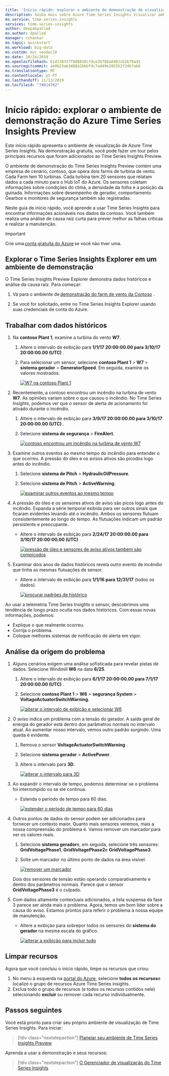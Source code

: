 ```yaml
---
title: 'Início rápido: explorar o ambiente de demonstração de visualização-Azure Time Series Insights | Microsoft Docs'
description: Saiba mais sobre Azure Time Series Insights Visualizar ambientes de demonstração por meio de um guia de início rápido de exemplo.
ms.service: time-series-insights
services: time-series-insights
author: deepakpalled
ms.author: dpalled
manager: cshankar
ms.topic: quickstart
ms.workload: big-data
ms.custom: mvc seodec18
ms.date: 10/24/2019
ms.openlocfilehash: 61d13831ff0d8810cfdce35f86a0402cb1679ad1
ms.sourcegitcommit: ae8b23ab3488a2bbbf4c7ad49e285352f2d67a68
ms.translationtype: MT
ms.contentlocale: pt-PT
ms.lasthandoff: 11/13/2019
ms.locfileid: "74014762"
---
```

# <a name="quickstart-explore-the-azure-time-series-insights-preview-demo-environment"></a>Início rápido: explorar o ambiente de demonstração do Azure Time Series Insights Preview

Este início rápido apresenta o ambiente de visualização de Azure Time Series Insights. Na demonstração gratuita, você pode fazer um tour pelos principais recursos que foram adicionados ao Time Series Insights Preview.

O ambiente de demonstração do Time Series Insights Preview contém uma empresa de cenário, contoso, que opera dois farms de turbina de vento. Cada Farm tem 10 turbinas. Cada turbina tem 20 sensores que relatam dados a cada minuto para o Hub IoT do Azure. Os sensores coletam informações sobre condições do clima, a densidade da folha e a posição da guinada. Informações sobre desempenho de gerador, comportamento Gearbox e monitores de segurança também são registradas.

Neste guia de início rápido, você aprende a usar Time Series Insights para encontrar informações acionáveis nos dados da contoso. Você também realiza uma análise de causa raiz curta para prever melhor as falhas críticas e realizar a manutenção.

> [!IMPORTANT]
> Crie uma [conta gratuita do Azure](https://azure.microsoft.com/free/?ref=microsoft.com&utm_source=microsoft.com&utm_medium=docs&utm_campaign=visualstudio) se você não tiver uma.

## <a name="explore-the-time-series-insights-explorer-in-a-demo-environment"></a>Explorar o Time Series Insights Explorer em um ambiente de demonstração

O Time Series Insights Preview Explorer demonstra dados históricos e análise da causa raiz. Para começar:

1. Vá para o ambiente de [demonstração do farm de vento da Contoso](https://insights.timeseries.azure.com/preview/samples) .  

1. Se você for solicitado, entre no Time Series Insights Explorer usando suas credenciais de conta do Azure.

## <a name="work-with-historical-data"></a>Trabalhar com dados históricos

1. Na **contoso Plant 1**, examine a turbina do vento **W7**.  

   1. Altere o intervalo de exibição para **1/1/17 20:00:00.00 para 3/10/17 20:00:00.00 (UTC)** .
   1. Para selecionar um sensor, selecione **contoso Plant 1** > **W7** > **sistema gerador** > **GeneratorSpeed**. Em seguida, examine os valores mostrados.

      [![W7 na contoso Plant 1](media/v2-update-quickstart/quickstart-one.png)](media/v2-update-quickstart/quickstart-one.png#lightbox)

1. Recentemente, a contoso encontrou um incêndio na turbina de vento **W7**. As opiniões variam sobre o que causou o incêndio. No Time Series Insights, podemos ver que o sensor de alerta de acionamento foi ativado durante o incêndio.

   1. Altere o intervalo de exibição para **3/9/17 20:00:00.00 para 3/10/17 20:00:00.00 (UTC)** .
   1. Selecione **sistema de segurança** > **FireAlert**.

      [![contoso encontrou um incêndio na turbina de vento W7](media/v2-update-quickstart/quickstart-two.png)](media/v2-update-quickstart/quickstart-two.png#lightbox)

1. Examine outros eventos ao mesmo tempo do incêndio para entender o que ocorreu. A pressão do óleo e os avisos ativos são picodos logo antes do incêndio.

   1. Selecione **sistema de Pitch** > **HydraulicOilPressure**.
   1. Selecione **sistema de Pitch** > **ActiveWarning**.

      [![examinar outros eventos ao mesmo tempo](media/v2-update-quickstart/quickstart-three.png)](media/v2-update-quickstart/quickstart-three.png#lightbox)

1. A pressão do óleo e os sensores ativos de aviso são picos logo antes do incêndio. Expanda a série temporal exibida para ver outros sinais que ficaram evidentes levando até o incêndio. Ambos os sensores flutuam consistentemente ao longo do tempo. As flutuações indicam um padrão persistente e preocupante.

    * Altere o intervalo de exibição para **2/24/17 20:00:00.00 para 3/10/17 20:00:00.00 (UTC)** .

      [![pressão de óleo e sensores de aviso ativos também são compicodos](media/v2-update-quickstart/quickstart-four.png)](media/v2-update-quickstart/quickstart-four.png#lightbox)

1. Examinar dois anos de dados históricos revela outro evento de incêndio que tinha as mesmas flutuações de sensor.

    * Altere o intervalo de exibição para **1/1/16 para 12/31/17** (todos os dados).

      [![procurar padrões de histórico](media/v2-update-quickstart/quickstart-five.png)](media/v2-update-quickstart/quickstart-five.png#lightbox)

Ao usar a telemetria Time Series Insights e sensor, descobrimos uma tendência de longo prazo oculta nos dados históricos. Com essas novas informações, podemos:

* Explique o que realmente ocorreu.
* Corrija o problema.
* Coloque melhores sistemas de notificação de alerta em vigor.

## <a name="root-cause-analysis"></a>Análise da origem do problema

1. Alguns cenários exigem uma análise sofisticada para revelar pistas de dados. Selecione Windmill **W6** na data **6/25**.

    1. Altere o intervalo de exibição para **6/1/17 20:00:00.00 para 7/1/17 20:00:00.00 (UTC)** .
    1. Selecione **contoso Plant 1** > **W6** > **segurança System** > **VoltageActuatorSwitchWarning**.

       [![alterar o intervalo de exibição e selecionar W6](media/v2-update-quickstart/quickstart-six.png)](media/v2-update-quickstart/quickstart-six.png#lightbox)

1. O aviso indica um problema com a tensão do gerador. A saída geral de energia do gerador está dentro dos parâmetros normais no intervalo atual. Ao aumentar nosso intervalo, vemos outro padrão surgindo. Uma queda é evidente.

    1. Remova o sensor **VoltageActuatorSwitchWarning** .
    1. Selecione **sistema gerador** > **ActivePower**.
    1. Altere o intervalo para **3D**.

       [![alterar o intervalo para 3D](media/v2-update-quickstart/quickstart-seven.png)](media/v2-update-quickstart/quickstart-seven.png#lightbox)

1. Ao expandir o intervalo de tempo, podemos determinar se o problema foi interrompido ou se ele continua.

    * Estenda o período de tempo para 60 dias.

      [![estender o período de tempo para 60 dias](media/v2-update-quickstart/quickstart-eight.png)](media/v2-update-quickstart/quickstart-eight.png#lightbox)

1. Outros pontos de dados do sensor podem ser adicionados para fornecer um contexto maior. Quanto mais sensores veremos, mais a nossa compreensão do problema é. Vamos remover um marcador para ver os valores reais. 

    1. Selecione **sistema gerador**e, em seguida, selecione três sensores: **GridVoltagePhase1**, **GridVoltagePhase2**e **GridVoltagePhase3**.
    1. Solte um marcador no último ponto de dados na área visível.

       [![remover um marcador](media/v2-update-quickstart/quickstart-nine.png)](media/v2-update-quickstart/quickstart-nine.png#lightbox)

    Dois dos sensores de tensão estão operando comparativamente e dentro dos parâmetros normais. Parece que o sensor **GridVoltagePhase3** é o culpado.

1. Com dados altamente contextuais adicionados, a lista suspensa da fase 3 parece ser ainda mais o problema. Agora, temos um bom líder sobre a causa do aviso. Estamos prontos para referir o problema à nossa equipe de manutenção.  

    * Altere a exibição para sobrepor todos os sensores do **sistema do gerador** na mesma escala do gráfico.

      [![alterar a exibição para incluir tudo](media/v2-update-quickstart/quickstart-ten.png)](media/v2-update-quickstart/quickstart-ten.png#lightbox)

## <a name="clean-up-resources"></a>Limpar recursos

Agora que você concluiu o início rápido, limpe os recursos que criou:

1. No menu à esquerda na [portal do Azure](https://portal.azure.com), selecione **todos os recursos**e localize o grupo de recursos Azure Time Series insights.
1. Exclua todo o grupo de recursos (e todos os recursos contidos nele) selecionando **excluir** ou remover cada recurso individualmente.

## <a name="next-steps"></a>Passos seguintes

Você está pronto para criar seu próprio ambiente de visualização de Time Series Insights. Para iniciar:

> [!div class="nextstepaction"]
> [Planejar seu ambiente de Time Series Insights Preview](time-series-insights-update-plan.md)

Aprenda a usar a demonstração e seus recursos:

> [!div class="nextstepaction"]
> [O Gerenciador de visualização do Time Series Insights](time-series-insights-update-explorer.md)